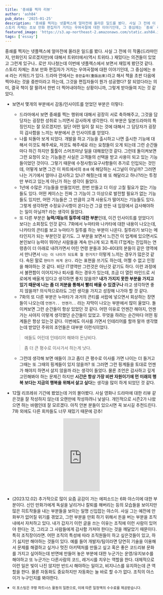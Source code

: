 ```yaml
---
title: '중쇄를 찍자 리뷰'
author: 'ash84'
pub_date: '2025-01-25'
description: '중쇄를 찍자는 넷플렉스에 얼마전에 올라온 일드를 봤다. 사실 그 전에 이 작품(드라마인지, 만화인지 모르겠지만)에 대해서 트위터에서(역시 트위타..) 재밌다는 의견들이 있었고 그런게 있구나.. 로만 지나쳤는데 이번에 넷플렉스에서 보면서 재밌게 봤던것 같다. 
스토리 자체는 초보 만화 편집자가 거치는 우여곡절에 대한 이야기인데, 그 중심에는 `중쇄` 라는 키워드가 있다. 드라마 안에서는 `중판출래(重版出来)`라고 해서 책을 초판 다음에 찍어내는 것을 중판이라고 하는데, 그것을 편집자들이 뭔가 성공했다? 잘 되었다라는 의미, 결국 책이'
featured_image: 'https://s3.ap-northeast-2.amazonaws.com/static.ash84.io/images/blog/review-%E9%87%8D%E7%89%88%E5%87%BA%E6%9D%A5/photo-1533669955142-6a73332af4db.jpeg'
tags: ['essay']
---
```


중쇄를 찍자는 넷플렉스에 얼마전에 올라온 일드를 봤다. 사실 그 전에 이 작품(드라마인지, 만화인지 모르겠지만)에 대해서 트위터에서(역시 트위타..) 재밌다는 의견들이 있었고 그런게 있구나.. 로만 지나쳤는데 이번에 넷플렉스에서 보면서 재밌게 봤던것 같다. 
스토리 자체는 초보 만화 편집자가 거치는 우여곡절에 대한 이야기인데, 그 중심에는 `중쇄` 라는 키워드가 있다. 드라마 안에서는 `중판출래(重版出来)`라고 해서 책을 초판 다음에 찍어내는 것을 중판이라고 하는데, 그것을 편집자들이 뭔가 성공했다? 잘 되었다라는 의미, 결국 책이 잘 팔려서 한번 더 찍어내야하는 상황이니까, 그렇게 받아들여 지는 것 같았다. 
- 보면서 몇개의 부분에서 감동/인사이트를 얻었던 부분은 이렇다:
    - 드라마에서 보면 중쇄를 찍는 행위에 대해서 굉장히 서로 축하해주고, 그것을 담당자는 굉장한 성취로 느끼면서 감사하게 생각한다. 이 부분은 일본드라마의 특징인지는 잘 모르겠지만. 일단 어떤 일이 잘 되는 것에 대해서 그 담당자가 굉장히 감사함을 느끼는 부분에서 큰 인사이트를 얻었다. 
    - 나를 되돌아 보게 되었다. 개발을 하고 기능을 출시하고 나면 출시한 기능에 대해서 이것도 해주세요, 저것도 해주세요 라는 요청들이 오게 되는데 그런 순간들마다 하긴 하지만 툴툴이 스머프마냥 일을 대해왔던것 같다. 그런데 돌이켜보면 그런 요청이 오는 기능들은 사실은 고객들의 선택을 받고 사용이 되고 있는 기능들이었던 것이다. 그렇기 때문에 수정사항/요구사항들이 추가로 인입되는 것인데, 어떻게 보면 그건 이 파트에서의 `중쇄` 에 해당하는 시그널이 아닐까? 그러면 나는 거기에서 얼마나 감사하고 있나? 해줬는데 왜 또 해달라고 하나?라는 투정만 부리고 있는게 아닌가 하는 생각이 들었다. 
    - 1년에 수많은 기능들을 만들었지만, 한번 만들고 더 이상 고칠 필요가 없는 기능들도 있다. 어떤 케이스는 진짜 그 기능이 그 이상으로 발전할 필요가 없는 기능들도 있지만, 어떤 기능들은 그 만큼의 고객 사용도가 떨어지는 기능들도 있다. 그렇게 생각하면 수정요구사항이 온다는건 그걸 만든 내 입장에서 감사해야하는 일이 아닐까? 라는 생각이 들었다. 
    - 또 다른 부분은 **능력/재능의 질투에 대한 부분**인데, 이건 인사이트를 얻었다기 보다는 소회정도 인것 같다. 7화에서 누마타와 나카타에 대한 내용이 나오는데, 나카타의 콘티를 보고 누마타가 질투를 하는 부분이 나온다. 질투라기 보다는 메타인지가 되는 부분인것 같기도. 그 부분을 보면서 느낀건 이 업계에 있으면서도 본인보다 능력이 뛰어난 사람들을 계속 만나게 되고 특히 IT업계는 진입하는 연령층이 더 아래로 내려가면서 어린 연령 분들과 30-40대의 분들이 같은 영역에서 만나면서 `나는 이 나이가 되도록 뭘 한거지?` 이렇게 느끼는 경우가 많은것 같다. 속된 말로 `현타가 씌게 온다.` 라는 표현을 쓰기도 하는데, 어쩔 수 없고 인정을 해야하는 것 같다. 비단 IT영역만 그런것은 아닌것 같기도 하다. 이런 과정에서 불편함이 이어지거나 퇴사를 하는 경우가 있는데, 조금 더 열린 마인드로 서로에게 배울게 있다고 생각하면 좋지 않을까? **내가 가지지 못한 부분을 가지고 있기 때문에 나는 좀 더 저분을 통해서 빨리 배울 수 있겠구나** 라고 생각하면 좋지 않을까? 의식적으로라도 그런 생각을 가지고 성장해 나가야 할 것 같다. 
    - 7화의 또 다른 부분은 누마타가 과거의 콘티를 서랍에 넣으면서 회상하는 장면들이 나오는데 `언젠가.. 언젠가..` 라는 자막이 나오는 부분에서 많이 울었다. 돌이켜보면 그런 순간들이 항상 있었던 것 같다. 어떤 이유로 언젠간 해야지, 언젠가는 사야지 이렇게 생각했던 순간들이 있었고. 무엇을 하려는 순간마다 어떤 핑계들은 항상 있는것 같다. 이번에도 이사를 가면서 인테리어를 할까 말까 생각했는데 받았던 주위의 조언들은 대부분 이런식이었다. 

  > 애들도 어린데 인테리어 해봐야 돈낭비다. 

  > 좀 더 큰 평수로 이사가서 하는게 낫다. 

    - 그런데 생각해 보면 애들이 크고 좀더 큰 평수로 이사를 가면 나이는 더 들거고 그때는 또 그때의 핑계들이 있지 않을까? 또 그러면 그런 핑계들을 토대로 언젠가 해야지 하면서 살지 않을까 라는 생각이 들었다. 물론 조언은 감사하고 깊게 고민해봐야 하는 문제긴 하지만 **시간은 항상 가장 비싼 자원이기에 먼 미래의 행복 보다는 지금의 행복을 위해서 살고 싶다**는 생각을 많이 하게 되었던 것 같다. 

- 12월 리프레쉬 기간에 봤었는데 거의 몰아봤다. 사실 영화나 드라마에 대한 리뷰 같은것을 잘 작성하지 않는데 오랜만에 작성하려니 낯설다. 개인적으로 시즌2가 나왔으면 하는 바램인데 잘 모르겠다. 아직 안본 분들이 있으시면 꼭 보시길 추천드린다. 7화 외에도 다른 회차들도 너무 재밌기 때문에 강추!

<center>
<iframe src="https://coupa.ng/chcETf" width="120" height="240" frameborder="0" scrolling="no" referrerpolicy="unsafe-url" browsingtopics></iframe>
</center>

- (2023.12.02) 추가적으로 많이 요즘 공감이 가는 에피소드는 6화 야스이에 대한 부분이다. 신인 만화가에게 독설을 날리거나 칼퇴를 해버리는 등의 모습들을 보이지만 많은 히트작들을 내는 부분들을 보이는 일명 신입잡는 야스이. 사실 그는 예전에 만화부가 없어질 위기를 겪었고, 그런 부분을 만회 하기 위해서 돈을 버는 부분을 조직 내에서 자처하고 있다. 내가 갑자기 이런 글을 쓰는 이유는 조직에 이런 사람이 있어야 한다는 것, 그리고 그 사람들에게 감사함 가져야 한다는 것을 깨달았기 때문이다. 특히 조직장이라면. 어떤 조직의 특성에 따라 조직원들이 하고 싶은것들이 있고, 하기 싫지만 해야하는 것들이 있다. 예를 들어 개발자/팀이라면 당연히 기술을 이용해서 문제를 해결하고 싶거나 멋진 아키텍처를 만들고 싶고 혹은 좋은 코드리뷰 문화를 가지고 싶어하는데 반면에 만들어 놓은 부분에 대한 누군가는 운영/유지보수를 해야하고 또 누군가는 다른사람의 코드, 레거시를 치우는 역할을 한다. 대체적으로 이런 일은 빛이 나진 않지만 반드시 해야하는 일이고, 비지니스를 유지하는데 큰 역할을 한다. 물론 자동화도 중요하지만 자동화는 늘 바로 할 수가 없다. 조직의 야스이가 누구인지를 봐야한다. 

- <small> 이 포스팅은 쿠팡 파트너스 활동의 일환으로, 이에 따른 일정액의 수수료를 제공받습니다.</small>
